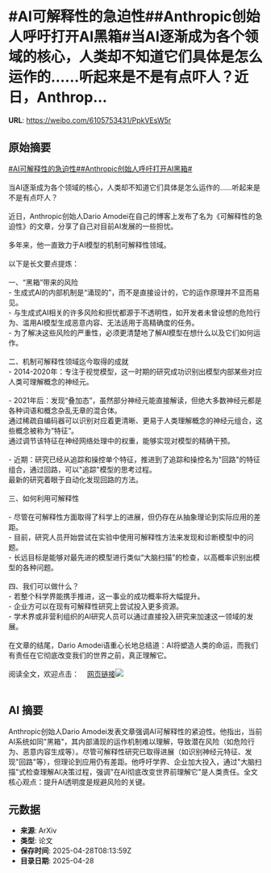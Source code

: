 # #AI可解释性的急迫性##Anthropic创始人呼吁打开AI黑箱#当AI逐渐成为各个领域的核心，人类却不知道它们具体是怎么运作的……听起来是不是有点吓人？近日，Anthrop...

**URL**: https://weibo.com/6105753431/PpkVEsW5r

## 原始摘要

<a href="https://m.weibo.cn/search?containerid=231522type%3D1%26t%3D10%26q%3D%23AI%E5%8F%AF%E8%A7%A3%E9%87%8A%E6%80%A7%E7%9A%84%E6%80%A5%E8%BF%AB%E6%80%A7%23&amp;extparam=%23AI%E5%8F%AF%E8%A7%A3%E9%87%8A%E6%80%A7%E7%9A%84%E6%80%A5%E8%BF%AB%E6%80%A7%23" data-hide=""><span class="surl-text">#AI可解释性的急迫性#</span></a><a href="https://m.weibo.cn/search?containerid=231522type%3D1%26t%3D10%26q%3D%23Anthropic%E5%88%9B%E5%A7%8B%E4%BA%BA%E5%91%BC%E5%90%81%E6%89%93%E5%BC%80AI%E9%BB%91%E7%AE%B1%23&amp;extparam=%23Anthropic%E5%88%9B%E5%A7%8B%E4%BA%BA%E5%91%BC%E5%90%81%E6%89%93%E5%BC%80AI%E9%BB%91%E7%AE%B1%23" data-hide=""><span class="surl-text">#Anthropic创始人呼吁打开AI黑箱#</span></a><br><br>当AI逐渐成为各个领域的核心，人类却不知道它们具体是怎么运作的……听起来是不是有点吓人？<br><br>近日，Anthropic创始人Dario Amodei在自己的博客上发布了名为《可解释性的急迫性》的文章，分享了自己对目前AI发展的一些担忧。<br><br>多年来，他一直致力于AI模型的机制可解释性领域。<br><br>以下是长文要点提炼：<br><br>一、“黑箱”带来的风险<br>- 生成式AI的内部机制是“涌现的”，而不是直接设计的，它的运作原理并不显而易见。<br>- 与生成式AI相关的许多风险和担忧都源于不透明性，如开发者未曾设想的危险行为、滥用AI模型生成恶意内容、无法适用于高精确度的任务。<br>- 为了解决这些风险的严重性，必须更清楚地了解AI模型在想什么以及它们如何运作。<br><br>二、机制可解释性领域迄今取得的成就<br>- 2014-2020年：专注于视觉模型，这一时期的研究成功识别出模型内部某些对应人类可理解概念的神经元。<br><br>- 2021年后：发现“叠加态”，虽然部分神经元能直接解读，但绝大多数神经元都是各种词语和概念杂乱无章的混合体。<br>通过稀疏自编码器可以识别对应着更清晰、更易于人类理解概念的神经元组合，这些概念被称为“特征”。<br>通过调节该特征在神经网络处理中的权重，能够实现对模型的精确干预。<br><br>- 近期：研究已经从追踪和操控单个特征，推进到了追踪和操控名为"回路"的特征组合，通过回路，可以"追踪"模型的思考过程。<br>最新的研究着眼于自动化发现回路的方法。<br><br>三、如何利用可解释性<br><br>- 尽管在可解释性方面取得了科学上的进展，但仍存在从抽象理论到实际应用的差距。<br>- 目前，研究人员开始尝试在实验中使用可解释性方法来发现和诊断模型中的问题。<br>- 长远目标是能够对最先进的模型进行类似“大脑扫描”的检查，以高概率识别出模型的各种问题。<br><br>四、我们可以做什么？<br>- 若整个科学界能携手推进，这一事业的成功概率将大幅提升。<br>- 企业方可以在现有可解释性研究上尝试投入更多资源。<br>- 学术界或非营利组织的AI研究人员可以通过直接投入研究来加速这一领域的发展。<br><br>在文章的结尾，Dario Amodei语重心长地总结道：AI将塑造人类的命运，而我们有责任在它彻底改变我们的世界之前，真正理解它。<br><br>阅读全文，欢迎点击：<a href="https://weibo.cn/sinaurl?u=https%3A%2F%2Fwww.darioamodei.com%2Fpost%2Fthe-urgency-of-interpretability" data-hide=""><span class="url-icon"><img style="width: 1rem;height: 1rem" src="https://h5.sinaimg.cn/upload/2015/09/25/3/timeline_card_small_web_default.png" referrerpolicy="no-referrer"></span><span class="surl-text">网页链接</span></a><img style="" src="https://tvax3.sinaimg.cn/large/006Fd7o3gy1i0wfaf887wj33g61eg1kx.jpg" referrerpolicy="no-referrer"><br><br>

## AI 摘要

Anthropic创始人Dario Amodei发表文章强调AI可解释性的紧迫性。他指出，当前AI系统如同"黑箱"，其内部涌现的运作机制难以理解，导致潜在风险（如危险行为、恶意内容生成等）。尽管可解释性研究已取得进展（如识别神经元特征、发现"回路"等），但理论到应用仍有差距。他呼吁学界、企业加大投入，通过"大脑扫描"式检查理解AI决策过程，强调"在AI彻底改变世界前理解它"是人类责任。全文核心观点：提升AI透明度是规避风险的关键。

## 元数据

- **来源**: ArXiv
- **类型**: 论文
- **保存时间**: 2025-04-28T08:13:59Z
- **目录日期**: 2025-04-28
